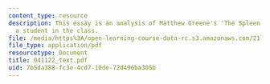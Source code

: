 ```yaml
---
content_type: resource
description: This essay is an analysis of Matthew Greene's 'The Spleen' by Emily Proctor,
  a student in the class.
file: /media/https%3A/open-learning-course-data-rc.s3.amazonaws.com/21l-704-studies-in-poetry-british-poetry-and-the-sciences-of-the-mind-fall-2004/7b5da388fc3e4cd710de72d496ba305b_041122_text.pdf
file_type: application/pdf
resourcetype: Document
title: 041122_text.pdf
uid: 7b5da388-fc3e-4cd7-10de-72d496ba305b
---
```

